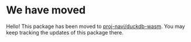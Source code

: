 # We have moved

Hello! This package has been moved to [proj-navi/duckdb-wasm](https://github.com/proj-navi/duckdb-wasm). You may keep tracking the updates of this package there.
